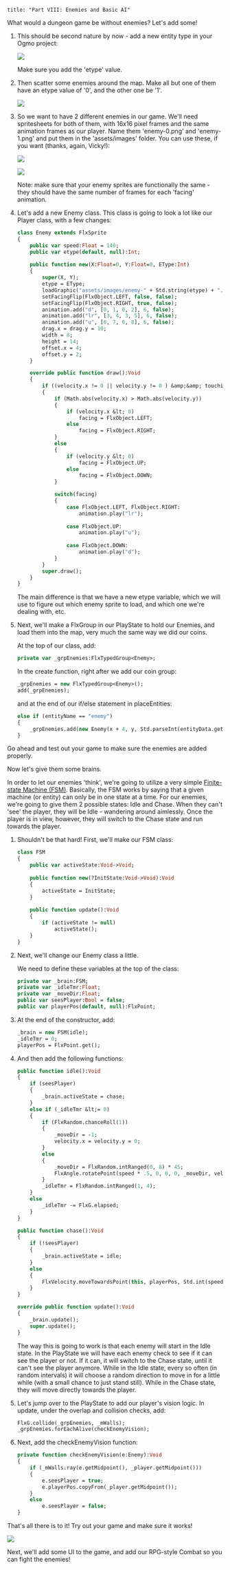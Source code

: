```
title: "Part VIII: Enemies and Basic AI"
```

What would a dungeon game be without enemies? Let's add some!

1. This should be second nature by now - add a new entity type in your Ogmo project:
	
	![](../images/04_tutorials/0017.png)

	Make sure you add the 'etype' value.


2. Then scatter some enemies around the map. Make all but one of them have an etype value of '0', and the other one be '1'.

	![](../images/04_tutorials/0018.png)

3. So we want to have 2 different enemies in our game. We'll need spritesheets for both of them, with 16x16 pixel frames and the same animation frames as our player. Name them 'enemy-0.png' and 'enemy-1.png' and put them in the 'assets/images' folder. You can use these, if you want (thanks, again, Vicky!):

	![](https://github.com/HaxeFlixel/flixel-demos/blob/master/Tutorials/TurnBasedRPG/assets/images/enemy-0.png)

	![](https://github.com/HaxeFlixel/flixel-demos/blob/master/Tutorials/TurnBasedRPG/assets/images/enemy-1.png)

	Note: make sure that your enemy sprites are functionally the same - they should have the same number of frames for each 'facing' animation.

4. Let's add a new Enemy class. This class is going to look a lot like our Player class, with a few changes:

	```haxe
	class Enemy extends FlxSprite
	{
		public var speed:Float = 140;
		public var etype(default, null):Int;
		
		public function new(X:Float=0, Y:Float=0, EType:Int) 
		{
			super(X, Y);
			etype = EType;
			loadGraphic("assets/images/enemy-" + Std.string(etype) + ".png", true, 16, 16);
			setFacingFlip(FlxObject.LEFT, false, false);
			setFacingFlip(FlxObject.RIGHT, true, false);
			animation.add("d", [0, 1, 0, 2], 6, false);
			animation.add("lr", [3, 4, 3, 5], 6, false);
			animation.add("u", [6, 7, 6, 8], 6, false);
			drag.x = drag.y = 10;
			width = 8;
			height = 14;
			offset.x = 4;
			offset.y = 2;
		}
	
		override public function draw():Void 
		{
			if ((velocity.x != 0 || velocity.y != 0 ) &amp;&amp; touching == FlxObject.NONE)
			{
				if (Math.abs(velocity.x) > Math.abs(velocity.y))
				{
					if (velocity.x &lt; 0)
						facing = FlxObject.LEFT;
					else
						facing = FlxObject.RIGHT;
				}
				else
				{
					if (velocity.y &lt; 0)
						facing = FlxObject.UP;
					else
						facing = FlxObject.DOWN;
				}
	
				switch(facing)
				{
					case FlxObject.LEFT, FlxObject.RIGHT:
						animation.play("lr");
						
					case FlxObject.UP:
						animation.play("u");
						
					case FlxObject.DOWN:
						animation.play("d");
				}
			}
			super.draw();
		}
	}
	```

	The main difference is that we have a new etype variable, which we will use to figure out which enemy sprite to load, and which one we're dealing with, etc.

5. Next, we'll make a FlxGroup in our PlayState to hold our Enemies, and load them into the map, very much the same way we did our coins.

	At the top of our class, add:
	
	```haxe
	private var _grpEnemies:FlxTypedGroup<Enemy>;
	```

	In the create function,  right after we add our coin group:

	```haxe
	_grpEnemies = new FlxTypedGroup<Enemy>();
	add(_grpEnemies);
	```

	and at the end of our if/else statement in placeEntities:
	
	```haxe
	else if (entityName == "enemy")
	{
		_grpEnemies.add(new Enemy(x + 4, y, Std.parseInt(entityData.get("etype"))));
	}
	```

Go ahead and test out your game to make sure the enemies are added properly.

Now let's give them some brains.

In order to let our enemies 'think', we're going to utilize a very simple [Finite-state Machine (FSM)](http://en.wikipedia.org/wiki/Finite_state_machine). Basically, the FSM works by saying that a given machine (or entity) can only be in one state at a time. For our enemies, we're going to give them 2 possible states: Idle and Chase. When they can't 'see' the player, they will be Idle - wandering around aimlessly. Once the player is in view, however, they will switch to the Chase state and run towards the player.

1. Shouldn't be that hard! First, we'll make our FSM class:

	```haxe
	class FSM
	{
		public var activeState:Void->Void;
		
		public function new(?InitState:Void->Void):Void
		{
			activeState = InitState;
		}
		
		public function update():Void
		{
			if (activeState != null)
				activeState();
		}
	}
	```

2. Next, we'll change our Enemy class a little.

	We need to define these variables at the top of the class:
	
	```haxe
	private var _brain:FSM;
	private var _idleTmr:Float;
	private var _moveDir:Float;
	public var seesPlayer:Bool = false;
	public var playerPos(default, null):FlxPoint;
	```

3. At the end of the constructor, add:
	
	```haxe
	_brain = new FSM(idle);
	_idleTmr = 0;
	playerPos = FlxPoint.get();
	```

4. And then add the following functions:

	```haxe
	public function idle():Void
	{
		if (seesPlayer)
		{
			_brain.activeState = chase;
		}
		else if (_idleTmr &lt;= 0)
		{
			if (FlxRandom.chanceRoll(1))
			{
				_moveDir = -1;
				velocity.x = velocity.y = 0;
			}
			else
			{
				_moveDir = FlxRandom.intRanged(0, 8) * 45;
				FlxAngle.rotatePoint(speed * .5, 0, 0, 0, _moveDir, velocity);
			}
			_idleTmr = FlxRandom.intRanged(1, 4);
		}
		else
			_idleTmr -= FlxG.elapsed;
		}
	}
	
	public function chase():Void
	{
		if (!seesPlayer)
		{
			_brain.activeState = idle;
		}
		else
		{
			FlxVelocity.moveTowardsPoint(this, playerPos, Std.int(speed));
		}
	}
	
	override public function update():Void 
	{
	    _brain.update();
	    super.update();
	}
	```

	The way this is going to work is that each enemy will start in the Idle state. In the PlayState we will have each enemy check to see if it can see the player or not. If it can, it will switch to the Chase state, until it can't see the player anymore. While in the Idle state, every so often (in random intervals) it will choose a random direction to move in for a little while (with a small chance to just stand still). While in the Chase state, they will move directly towards the player.

5. Let's jump over to the PlayState to add our player's vision logic. In update, under the overlap and collision checks, add:
	
	```haxe
	FlxG.collide(_grpEnemies, _mWalls);
	_grpEnemies.forEachAlive(checkEnemyVision);
	```

6. Next, add the checkEnemyVision function:

	```haxe
	private function checkEnemyVision(e:Enemy):Void
	{
		if (_mWalls.ray(e.getMidpoint(), _player.getMidpoint()))
		{
			e.seesPlayer = true;
			e.playerPos.copyFrom(_player.getMidpoint());
		}
		else
			e.seesPlayer = false;
	}
	```

That's all there is to it! Try out your game and make sure it works!

![](../images/04_tutorials/0018b.png)

Next, we'll add some UI to the game, and add our RPG-style Combat so you can fight the enemies!
